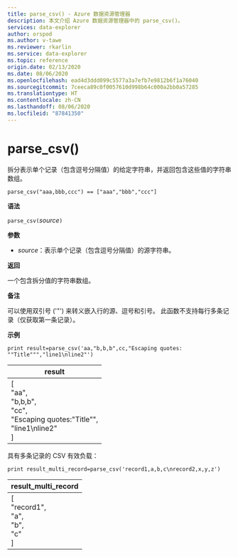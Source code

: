 ```yaml
---
title: parse_csv() - Azure 数据资源管理器
description: 本文介绍 Azure 数据资源管理器中的 parse_csv()。
services: data-explorer
author: orspod
ms.author: v-tawe
ms.reviewer: rkarlin
ms.service: data-explorer
ms.topic: reference
origin.date: 02/13/2020
ms.date: 08/06/2020
ms.openlocfilehash: ead4d3ddd099c5577a3a7efb7e9812b6f1a76040
ms.sourcegitcommit: 7ceeca89c0f0057610d998b64c000a2bb0a57285
ms.translationtype: HT
ms.contentlocale: zh-CN
ms.lasthandoff: 08/06/2020
ms.locfileid: "87841350"
---
```

# <a name="parse_csv"></a>parse_csv()

拆分表示单个记录（包含逗号分隔值）的给定字符串，并返回包含这些值的字符串数组。

```kusto
parse_csv("aaa,bbb,ccc") == ["aaa","bbb","ccc"]
```

**语法**

`parse_csv(`*source*`)`

**参数**

* *source*：表示单个记录（包含逗号分隔值）的源字符串。

**返回**

一个包含拆分值的字符串数组。

**备注**

可以使用双引号 ('"') 来转义嵌入行的源、逗号和引号。 此函数不支持每行多条记录（仅获取第一条记录）。

**示例**

<!-- csl: https://help.kusto.chinacloudapi.cn:443/Samples -->
```kusto
print result=parse_csv('aa,"b,b,b",cc,"Escaping quotes: ""Title""","line1\nline2"')
```

|result|
|---|
|[<br>  "aa",<br>  "b,b,b",<br>  "cc",<br>  "Escaping quotes:\"Title\"",<br>  "line1\nline2"<br>]|

具有多条记录的 CSV 有效负载：

<!-- csl: https://help.kusto.chinacloudapi.cn:443/Samples -->
```kusto
print result_multi_record=parse_csv('record1,a,b,c\nrecord2,x,y,z')
```

|result_multi_record|
|---|
|[<br>  "record1",<br>  "a",<br>  "b",<br>  "c"<br>]|
